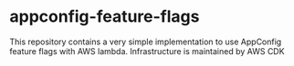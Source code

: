 # appconfig-feature-flags

This repository contains a very simple implementation to use AppConfig feature flags with AWS lambda. Infrastructure is maintained by AWS CDK
